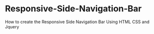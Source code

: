 # Responsive-Side-Navigation-Bar
How to create the Responsive Side Navigation Bar Using HTML CSS and Jquery
